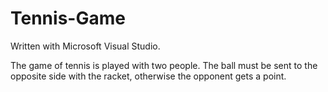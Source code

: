 # Tennis-Game

Written with Microsoft Visual Studio.

The game of tennis is played with two people. The ball must be sent to the opposite side with the racket, otherwise the opponent gets a point. 
